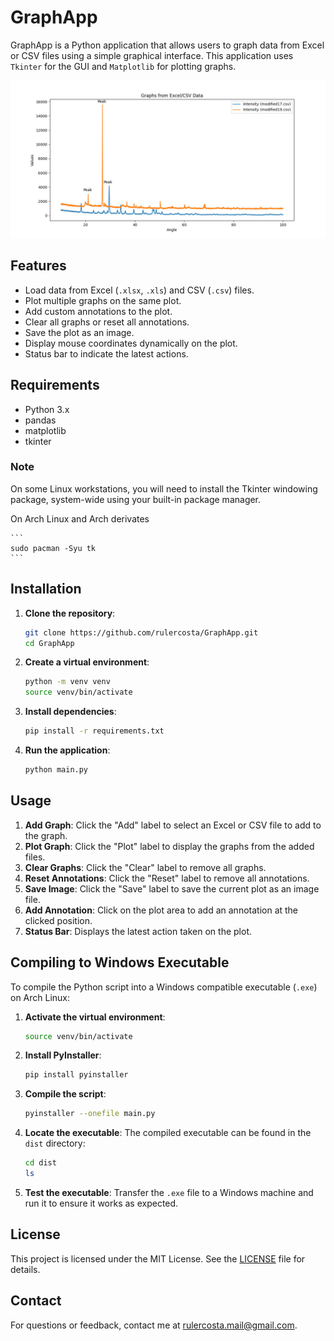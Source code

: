 # GraphApp

GraphApp is a Python application that allows users to graph data from Excel or CSV files using a simple graphical interface. This application uses `Tkinter` for the GUI and `Matplotlib` for plotting graphs.

![GraphApp](GraphApp.jpg)

## Features

- Load data from Excel (`.xlsx`, `.xls`) and CSV (`.csv`) files.
- Plot multiple graphs on the same plot.
- Add custom annotations to the plot.
- Clear all graphs or reset all annotations.
- Save the plot as an image.
- Display mouse coordinates dynamically on the plot.
- Status bar to indicate the latest actions.

## Requirements

- Python 3.x
- pandas
- matplotlib
- tkinter

### Note

On some Linux workstations, you will need to install the Tkinter windowing package, system-wide using your built-in package manager.

On Arch Linux and Arch derivates

    ```
    sudo pacman -Syu tk
    ```

## Installation

1. **Clone the repository**:
    ```bash
    git clone https://github.com/rulercosta/GraphApp.git
    cd GraphApp
    ```

2. **Create a virtual environment**:
    ```bash
    python -m venv venv
    source venv/bin/activate
    ```

3. **Install dependencies**:
    ```bash
    pip install -r requirements.txt
    ```

4. **Run the application**:
    ```bash
    python main.py
    ```

## Usage

1. **Add Graph**: Click the "Add" label to select an Excel or CSV file to add to the graph.
2. **Plot Graph**: Click the "Plot" label to display the graphs from the added files.
3. **Clear Graphs**: Click the "Clear" label to remove all graphs.
4. **Reset Annotations**: Click the "Reset" label to remove all annotations.
5. **Save Image**: Click the "Save" label to save the current plot as an image file.
6. **Add Annotation**: Click on the plot area to add an annotation at the clicked position.
7. **Status Bar**: Displays the latest action taken on the plot.

## Compiling to Windows Executable

To compile the Python script into a Windows compatible executable (`.exe`) on Arch Linux:

1. **Activate the virtual environment**:
    ```bash
    source venv/bin/activate
    ```

2. **Install PyInstaller**:
    ```bash
    pip install pyinstaller
    ```

3. **Compile the script**:
    ```bash
    pyinstaller --onefile main.py
    ```

4. **Locate the executable**: The compiled executable can be found in the `dist` directory:
    ```bash
    cd dist
    ls
    ```

5. **Test the executable**: Transfer the `.exe` file to a Windows machine and run it to ensure it works as expected.

## License

This project is licensed under the MIT License. See the [LICENSE](LICENSE) file for details.


## Contact

For questions or feedback, contact me at [rulercosta.mail@gmail.com](mailto:rulercosta.mail@gmail.com).
